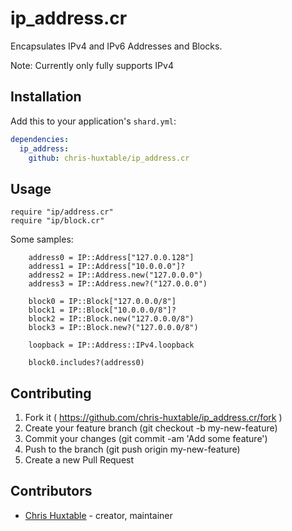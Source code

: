 # ip_address.cr

Encapsulates IPv4 and IPv6 Addresses and Blocks.

Note: Currently only fully supports IPv4


## Installation

Add this to your application's `shard.yml`:

```yaml
dependencies:
  ip_address:
    github: chris-huxtable/ip_address.cr
```


## Usage

```crystal
require "ip/address.cr"
require "ip/block.cr"
```

Some samples:
```crystal
	address0 = IP::Address["127.0.0.128"]
	address1 = IP::Address["10.0.0.0"]?
	address2 = IP::Address.new("127.0.0.0")
	address3 = IP::Address.new?("127.0.0.0")

	block0 = IP::Block["127.0.0.0/8"]
	block1 = IP::Block["10.0.0.0/8"]?
	block2 = IP::Block.new("127.0.0.0/8")
	block3 = IP::Block.new?("127.0.0.0/8")

	loopback = IP::Address::IPv4.loopback

	block0.includes?(address0)
```


## Contributing

1. Fork it ( https://github.com/chris-huxtable/ip_address.cr/fork )
2. Create your feature branch (git checkout -b my-new-feature)
3. Commit your changes (git commit -am 'Add some feature')
4. Push to the branch (git push origin my-new-feature)
5. Create a new Pull Request

## Contributors

- [Chris Huxtable](https://github.com/chris-huxtable) - creator, maintainer
